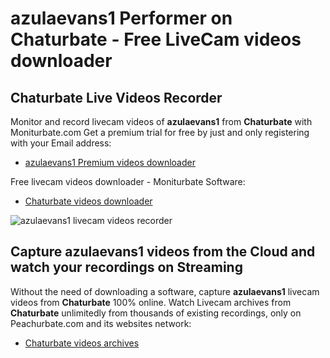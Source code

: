 # azulaevans1 Performer on Chaturbate - Free LiveCam videos downloader

## Chaturbate Live Videos Recorder

Monitor and record livecam videos of **azulaevans1** from **Chaturbate** with Moniturbate.com
Get a premium trial for free by just and only registering with your Email address:
* [azulaevans1 Premium videos downloader](https://moniturbate.com/request-demo-licence-key.html)

Free livecam videos downloader - Moniturbate Software:
* [Chaturbate videos downloader](https://moniturbate.com/moniturbate-download-software.html)

![azulaevans1 livecam videos recorder](https://peachurnet.com/templates/moniturbate-software.png)


## Capture azulaevans1 videos from the Cloud and watch your recordings on Streaming

Without the need of downloading a software, capture **azulaevans1** livecam videos from **Chaturbate** 100% online.
Watch Livecam archives from **Chaturbate** unlimitedly from thousands of existing recordings, only on Peachurbate.com and its websites network:
* [Chaturbate videos archives](https://peachurnet.com/)